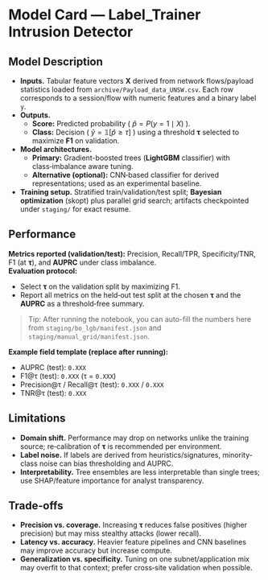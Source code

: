 # Model Card — Label_Trainer Intrusion Detector

## Model Description

- **Inputs.** Tabular feature vectors **X** derived from network flows/payload statistics loaded from `archive/Payload_data_UNSW.csv`. Each row corresponds to a session/flow with numeric features and a binary label `y`.
- **Outputs.**
  - **Score:** Predicted probability \( $\hat p = P(y=1 \mid X)$ \).
  - **Class:** Decision \( $\hat y = \mathbb{1}[\hat p \ge \tau]$ \) using a threshold **τ** selected to maximize **F1** on validation.
- **Model architectures.**
  - **Primary:** Gradient-boosted trees (**LightGBM** classifier) with class‑imbalance aware tuning.
  - **Alternative (optional):** CNN‑based classifier for derived representations; used as an experimental baseline.
- **Training setup.** Stratified train/validation/test split; **Bayesian optimization** (skopt) plus parallel grid search; artifacts checkpointed under `staging/` for exact resume.

## Performance

**Metrics reported (validation/test):** Precision, Recall/TPR, Specificity/TNR, F1 (at **τ**), and **AUPRC** under class imbalance.  
**Evaluation protocol:** 
- Select **τ** on the validation split by maximizing F1. 
- Report all metrics on the held‑out test split at the chosen **τ** and the **AUPRC** as a threshold‑free summary.

> Tip: After running the notebook, you can auto-fill the numbers here from `staging/bo_lgb/manifest.json` and `staging/manual_grid/manifest.json`.

**Example field template (replace after running):**
- AUPRC (test): `0.XXX`
- F1@τ (test): `0.XXX` (τ = `0.XXX`)
- Precision@τ / Recall@τ (test): `0.XXX` / `0.XXX`
- TNR@τ (test): `0.XXX`

## Limitations

- **Domain shift.** Performance may drop on networks unlike the training source; re‑calibration of **τ** is recommended per environment.
- **Label noise.** If labels are derived from heuristics/signatures, minority-class noise can bias thresholding and AUPRC.
- **Interpretability.** Tree ensembles are less interpretable than single trees; use SHAP/feature importance for analyst transparency.

## Trade‑offs

- **Precision vs. coverage.** Increasing **τ** reduces false positives (higher precision) but may miss stealthy attacks (lower recall).
- **Latency vs. accuracy.** Heavier feature pipelines and CNN baselines may improve accuracy but increase compute.
- **Generalization vs. specificity.** Tuning on one subnet/application mix may overfit to that context; prefer cross‑site validation when possible.
